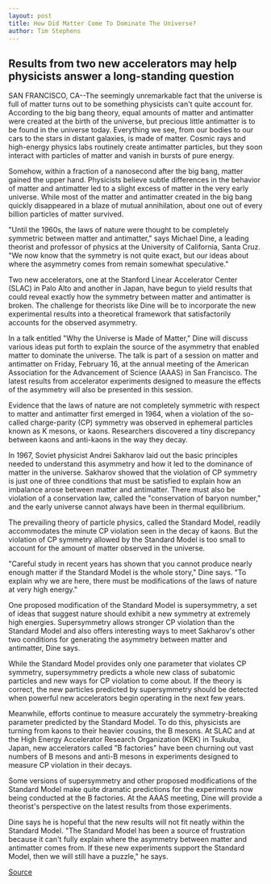 ```yaml
---
layout: post
title: How Did Matter Come To Dominate The Universe?  
author: Tim Stephens
---
```


## Results from two new accelerators may help physicists answer a long-standing question

SAN FRANCISCO, CA--The seemingly unremarkable fact that the universe is full of matter turns out to be something physicists can't quite account for. According to the big bang theory, equal amounts of matter and antimatter were created at the birth of the universe, but precious little antimatter is to be found in the universe today. Everything we see, from our bodies to our cars to the stars in distant galaxies, is made of matter. Cosmic rays and high-energy physics labs routinely create antimatter particles, but they soon interact with particles of matter and vanish in bursts of pure energy.

Somehow, within a fraction of a nanosecond after the big bang, matter gained the upper hand. Physicists believe subtle differences in the behavior of matter and antimatter led to a slight excess of matter in the very early universe. While most of the matter and antimatter created in the big bang quickly disappeared in a blaze of mutual annihilation, about one out of every billion particles of matter survived.

"Until the 1960s, the laws of nature were thought to be completely symmetric between matter and antimatter," says Michael Dine, a leading theorist and professor of physics at the University of California, Santa Cruz. "We now know that the symmetry is not quite exact, but our ideas about where the asymmetry comes from remain somewhat speculative."

Two new accelerators, one at the Stanford Linear Accelerator Center (SLAC) in Palo Alto and another in Japan, have begun to yield results that could reveal exactly how the symmetry between matter and antimatter is broken. The challenge for theorists like Dine will be to incorporate the new experimental results into a theoretical framework that satisfactorily accounts for the observed asymmetry.

In a talk entitled "Why the Universe is Made of Matter," Dine will discuss various ideas put forth to explain the source of the asymmetry that enabled matter to dominate the universe. The talk is part of a session on matter and antimatter on Friday, February 16, at the annual meeting of the American Association for the Advancement of Science (AAAS) in San Francisco. The latest results from accelerator experiments designed to measure the effects of the asymmetry will also be presented in this session.

Evidence that the laws of nature are not completely symmetric with respect to matter and antimatter first emerged in 1964, when a violation of the so-called charge-parity (CP) symmetry was observed in ephemeral particles known as K mesons, or kaons. Researchers discovered a tiny discrepancy between kaons and anti-kaons in the way they decay.

In 1967, Soviet physicist Andrei Sakharov laid out the basic principles needed to understand this asymmetry and how it led to the dominance of matter in the universe. Sakharov showed that the violation of CP symmetry is just one of three conditions that must be satisfied to explain how an imbalance arose between matter and antimatter. There must also be violation of a conservation law, called the "conservation of baryon number," and the early universe cannot always have been in thermal equilibrium.

The prevailing theory of particle physics, called the Standard Model, readily accommodates the minute CP violation seen in the decay of kaons. But the violation of CP symmetry allowed by the Standard Model is too small to account for the amount of matter observed in the universe.

"Careful study in recent years has shown that you cannot produce nearly enough matter if the Standard Model is the whole story," Dine says. "To explain why we are here, there must be modifications of the laws of nature at very high energy."

One proposed modification of the Standard Model is supersymmetry, a set of ideas that suggest nature should exhibit a new symmetry at extremely high energies. Supersymmetry allows stronger CP violation than the Standard Model and also offers interesting ways to meet Sakharov's other two conditions for generating the asymmetry between matter and antimatter, Dine says.

While the Standard Model provides only one parameter that violates CP symmetry, supersymmetry predicts a whole new class of subatomic particles and new ways for CP violation to come about. If the theory is correct, the new particles predicted by supersymmetry should be detected when powerful new accelerators begin operating in the next few years.

Meanwhile, efforts continue to measure accurately the symmetry-breaking parameter predicted by the Standard Model. To do this, physicists are turning from kaons to their heavier cousins, the B mesons. At SLAC and at the High Energy Accelerator Research Organization (KEK) in Tsukuba, Japan, new accelerators called "B factories" have been churning out vast numbers of B mesons and anti-B mesons in experiments designed to measure CP violation in their decays.

Some versions of supersymmetry and other proposed modifications of the Standard Model make quite dramatic predictions for the experiments now being conducted at the B factories. At the AAAS meeting, Dine will provide a theorist's perspective on the latest results from those experiments.

Dine says he is hopeful that the new results will not fit neatly within the Standard Model. "The Standard Model has been a source of frustration because it can't fully explain where the asymmetry between matter and antimatter comes from. If these new experiments support the Standard Model, then we will still have a puzzle," he says.

[Source](http://www1.ucsc.edu/news_events/press_releases/archive/00-01/02-01/matter.html "Permalink to How did matter come to dominate universe?")
